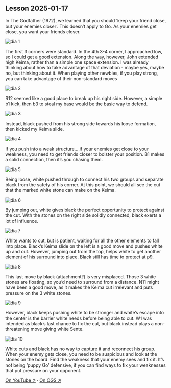 
## Lesson 2025-01-17

In The Godfather (1972), we learned that you should ‘keep your friend close, but your enemies closer’.  This doesn’t apply to Go.  As your enemies get close, you want your friends closer.

![dia 1](images/l20250117/igo1.jpg)

The first 3 corners were standard.  In the 4th 3-4 corner, I approached low, so I could get a good extension.  Along the way, however, John extended high Keima, rather than a simple one space extension.  I was already thinking about how to take advantage of that deviation - maybe yes, maybe no, but thinking about it.  When playing other newbies, if you play strong, you can take advantage of their non-standard moves

![dia 2](images/l20250117/igo2.jpg)

R12 seemed like a good place to break up his right side.  However, a simple b1 kick, then b3 to steal my base would be the basic way to defend.

![dia 3](images/l20250117/igo3.jpg)

Instead, black pushed from his strong side towards his loose formation, then kicked my Keima slide.

![dia 4](images/l20250117/igo4.jpg)

If you push into a weak structure….if your enemies get close to your weakness, you need to get friends closer to bolster your position.  B1 makes a solid connection, then it’s you chasing them.

![dia 5](images/l20250117/igo5.jpg)

Being loose, white pushed through to connect his two groups and separate black from the safety of his corner.  At this point, we should all see the cut that the marked white stone can make on the Keima.

![dia 6](images/l20250117/igo6.jpg)

By jumping out, white gives black the perfect opportunity to protect against the cut.  With the stones on the right side solidly connected, black exerts a lot of influence.

![dia 7](images/l20250117/igo7.jpg)

White wants to cut, but is patient, waiting for all the other elements to fall into place.  Black’s Keima slide on the left is a good move and pushes white up and out.  However, jumping out from the top, helps white to get another element of his surround into place.  Black still has time to protect at p9.

![dia 8](images/l20250117/igo8.jpg)

This last move by black (attachment?) is very misplaced.  Those 3 white stones are floating, so you’d need to surround from a distance.  N11 might have been a good move, as it makes the Keima cut irrelevant and puts pressure on the 3 white stones.

![dia 9](images/l20250117/igo9.jpg)

However, black keeps pushing white to be stronger and white’s escape into the center is the barrier white needs before being able to cut.  W1 was intended as black’s last chance to fix the cut, but black instead plays a non-threatening move giving white Sente.

![dia 10](images/l20250117/igo10.jpg)

White cuts and black has no way to capture it and reconnect his group.  When your enemy gets close, you need to be suspicious and look at the stones on the board.  Find the weakness that your enemy sees and fix it.  It’s not being ‘puppy Go’ defensive, if you can find ways to fix your weaknesses that put pressure on your opponent.

[On YouTube ↗](https://www.youtube.com/watch?v=1OW4j2x0x4w) · [On OGS ↗](https://online-go.com/game/71452964)

